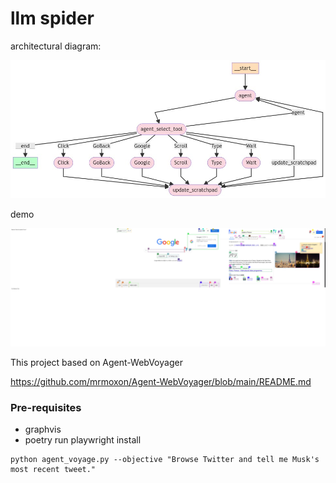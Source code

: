 # llm spider

architectural diagram:

![](graph.png)

demo

![](./path-history/agent_path(default).png)

This project based on Agent-WebVoyager

https://github.com/mrmoxon/Agent-WebVoyager/blob/main/README.md

### Pre-requisites

- graphvis
- poetry run playwright install

```
python agent_voyage.py --objective "Browse Twitter and tell me Musk's most recent tweet."
```

